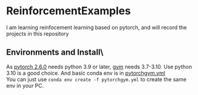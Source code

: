 # ReinforcementExamples
I am learning reinfocement learning based on pytorch, and will record the projects in this repository

## Environments and Install\
As [pytorch 2.6.0](https://pytorch.org/get-started/locally/) needs python 3.9 or later, [gym](https://www.gymlibrary.dev/) needs 3.7-3.10. Use python 3.10 is a good choice. And basic conda env is in [pytorchgym.yml](https://github.com/YKXu-c/ReinforcementExamples/edit/main/pytorchgym.yml)\
You can just use `conda env create -f pytorchgym.yml` to create the same env in your PC.
